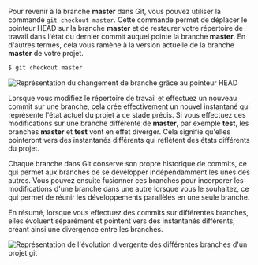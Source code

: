 Pour revenir à la branche **master** dans Git, vous pouvez utiliser la commande ```git checkout master```. Cette commande permet de déplacer le pointeur HEAD sur la branche **master** et de restaurer votre répertoire de travail dans l'état du dernier commit auquel pointe la branche **master**. En d'autres termes, cela vous ramène à la version actuelle de la branche **master** de votre projet.

```bash
$ git checkout master
```

![Représentation du changement de branche grâce au pointeur HEAD](https://raw.githubusercontent.com/Microleadoff/content/master/lang/fr/courses/Ing%C3%A9nierie/Versionning/GIT/courses/0280%20-%20Basculer%20entre%20les%20branches/images/representation-du-changement-de-branche-grace-au-pointeur-head.png)

Lorsque vous modifiez le répertoire de travail et effectuez un nouveau commit sur une branche, cela crée effectivement un nouvel instantané qui représente l'état actuel du projet à ce stade précis. Si vous effectuez ces modifications sur une branche différente de **master**, par exemple **test**, les branches **master** et **test** vont en effet diverger. Cela signifie qu'elles pointeront vers des instantanés différents qui reflètent des états différents du projet.

Chaque branche dans Git conserve son propre historique de commits, ce qui permet aux branches de se développer indépendamment les unes des autres. Vous pouvez ensuite fusionner ces branches pour incorporer les modifications d'une branche dans une autre lorsque vous le souhaitez, ce qui permet de réunir les développements parallèles en une seule branche.

En résumé, lorsque vous effectuez des commits sur différentes branches, elles évoluent séparément et pointent vers des instantanés différents, créant ainsi une divergence entre les branches.

![Représentation de l'évolution divergente des différentes branches d'un projet git](https://raw.githubusercontent.com/Microleadoff/content/master/lang/fr/courses/Ing%C3%A9nierie/Versionning/GIT/courses/0280%20-%20Basculer%20entre%20les%20branches/images/representation-de-l-evolution-divergente-des-differentes-branches-d-un-projet-git.png)
